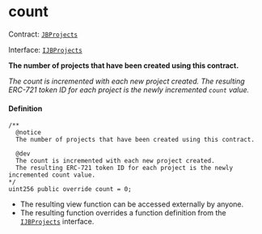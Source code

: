 # count

Contract: [`JBProjects`](/docs/v4/deprecated/v2/contracts/jbprojects/README.md)

Interface: [`IJBProjects`](/docs/v4/deprecated/v2/interfaces/ijbprojects.md)

**The number of projects that have been created using this contract.**

_The count is incremented with each new project created. The resulting ERC-721 token ID for each project is the newly incremented `count` value._

#### Definition

```
/**
  @notice
  The number of projects that have been created using this contract.

  @dev
  The count is incremented with each new project created.
  The resulting ERC-721 token ID for each project is the newly incremented count value.
*/
uint256 public override count = 0;
```

* The resulting view function can be accessed externally by anyone.
* The resulting function overrides a function definition from the [`IJBProjects`](/docs/v4/deprecated/v2/interfaces/ijbprojects.md) interface.
